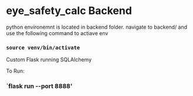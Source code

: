 # eye_safety_calc Backend


python environemnt is located in backend folder. navigate to backend/ and use the following command to actiave env

### `source venv/bin/activate`

Custom Flask running SQLAlchemy

To Run:

### `flask run --port 8888'
